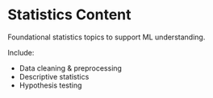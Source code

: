 # Statistics Content

Foundational statistics topics to support ML understanding.

Include:
- Data cleaning & preprocessing
- Descriptive statistics
- Hypothesis testing
